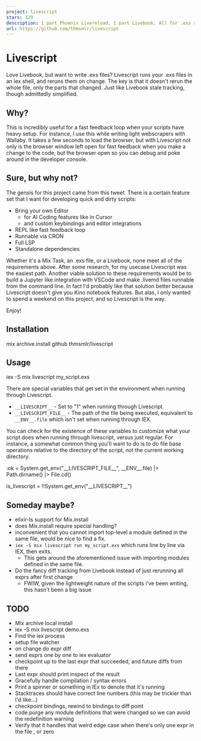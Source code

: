 ```yaml
---
project: livescript
stars: 129
description: 1 part Phoenix Livereload, 1 part Livebook. All for .exs scripts
url: https://github.com/thmsmlr/livescript
---
```


Livescript
==========

Love Livebook, but want to write .exs files? Livescript runs your .exs files in an iex shell, and reruns them on change. The key is that it doesn't rerun the whole file, only the parts that changed. Just like Livebook stale tracking, though admittedly simplified.

Why?
----

This is incredibly useful for a fast feedback loop when your scripts have heavy setup. For instance, I use this while writing light webscrapers with Wallaby. It takes a few seconds to load the browser, but with Livescript not only is the browser window left open for fast feedback when you make a change to the code, but the browser open so you can debug and poke around in the developer console.

Sure, but why not?
------------------

The gensis for this project came from this tweet. There is a certain feature set that I want for developing quick and dirty scripts:

-   Bring your own Editor
    -   for AI Coding features like in Cursor
    -   and custom keybindings and editor integrations
-   REPL like fast feedback loop
-   Runnable via CRON
-   Full LSP
-   Standalone dependencies

Whether it's a Mix Task, an .exs file, or a Livebook, none meet all of the requirements above. After some research, for my usecase Livescript was the easiest path. Another viable solution to these requirements would be to build a Jupyter like integration with VSCode and make .livemd files runnable from the command line. In fact I'd probably like that solution better because Livescript doesn't give you Kino notebook features. But alas, I only wanted to spend a weekend on this project, and so Livescript is the way.

Enjoy!

Installation
------------

mix archive.install github thmsmlr/livescript

Usage
-----

iex -S mix livescript my\_script.exs

There are special variables that get set in the environment when running through Livescript.

-   `__LIVESCRIPT__` - Set to "1" when running through Livescript.
-   `__LIVESCRIPT_FILE__` - The path of the file being executed, equivalent to `__ENV__.file` which isn't set when running through IEX.

You can check for the existence of these variables to customize what your script does when running through livescript, versus just regular. For instance, a somewhat common thing you'll want to do is to do file base operations relative to the directory of the script, not the current working directory.

:ok \= 
  System.get\_env("\_\_LIVESCRIPT\_FILE\_\_", \_\_ENV\_\_.file)
    |> Path.dirname()
    |> File.cd()

is\_livescript \= !!System.get\_env("\_\_LIVESCRIPT\_\_")

Someday maybe?
--------------

-   elixir-ls support for Mix.install
-   does Mix.install require special handling?
-   inconvenient that you cannot import top-level a module defined in the same file, would be nice to find a fix.
-   `iex -S mix livescript run my_script.exs` which runs line by line via IEX, then exits.
    -   This gets around the aforementioned issue with importing modules defined in the same file.
-   Do the fancy diff tracking from Livebook instead of just rerunning all exprs after first change
    -   FWIW, given the lightweight nature of the scripts i've been writing, this hasn't been a big issue

TODO
----

-   Mix archive local install
-   iex -S mix livescript demo.exs
-   Find the iex process
-   setup file watcher
-   on change do expr diff
-   send exprs one by one to iex evaluator
-   checkpoint up to the last expr that succeeded, and future diffs from there
-   Last expr should print inspect of the result
-   Gracefully handle compilation / syntax errors
-   Print a spinner or something in IEx to denote that it's running
-   Stacktraces should have correct line numbers (this may be trickier than I'd like...)
-   checkpoint bindings, rewind to bindings to diff point
-   code.purge any module definitions that were changed so we can avoid the redefinition warning
-   Verify that it handles that weird edge case when there's only one expr in the file , or zero
